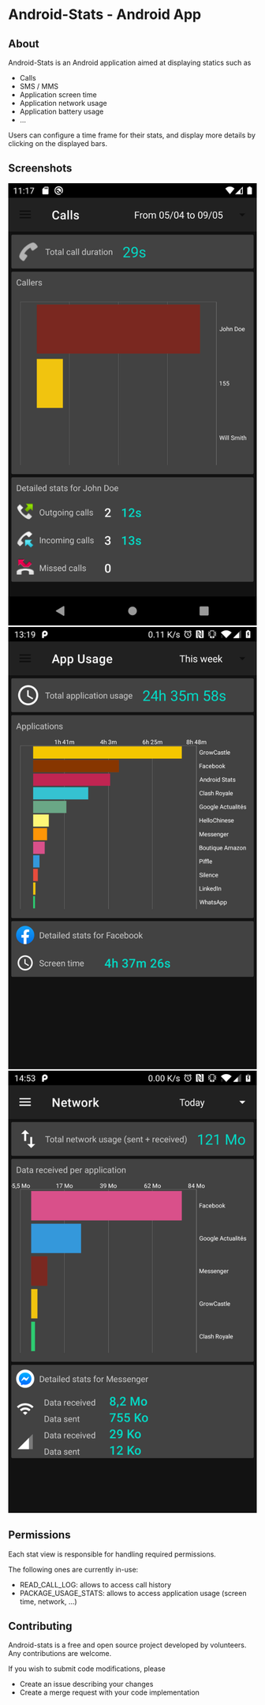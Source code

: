 # Android-Stats - Android App

## About

Android-Stats is an Android application aimed at displaying statics such as
- Calls
- SMS / MMS
- Application screen time
- Application network usage
- Application battery usage
- ...

Users can configure a time frame for their stats, and display more details
by clicking on the displayed bars.

## Screenshots

![<img src="screenshots/calls.png" align="left" width="200" hspace="10" vspace="10">](screenshots/calls.png)
![<img src="screenshots/app_usage.png" align="center" width="200" hspace="10" vspace="10">](screenshots/app_usage.png)
![<img src="screenshots/app_network.png" align="right" width="200" hspace="10" vspace="10">](screenshots/app_network.png)

## Permissions

Each stat view is responsible for handling required permissions.

The following ones are currently in-use:
- READ_CALL_LOG: allows to access call history
- PACKAGE_USAGE_STATS: allows to access application usage (screen time, network, ...)

## Contributing

Android-stats is a free and open source project developed by volunteers.
Any contributions are welcome.

If you wish to submit code modifications, please
- Create an issue describing your changes
- Create a merge request with your code implementation
